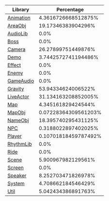 | Library | Percentage |
| ------------- | ------------- |
| [Animation](https://github.com/shibbo/Petari/blob/master/docs/lib/Animation.md) | 4.3616726668512875% |
| [AreaObj](https://github.com/shibbo/Petari/blob/master/docs/lib/AreaObj.md) | 19.17346383904296% |
| [AudioLib](https://github.com/shibbo/Petari/blob/master/docs/lib/AudioLib.md) | 0.0% |
| [Boss](https://github.com/shibbo/Petari/blob/master/docs/lib/Boss.md) | 0.0% |
| [Camera](https://github.com/shibbo/Petari/blob/master/docs/lib/Camera.md) | 26.27899751449876% |
| [Demo](https://github.com/shibbo/Petari/blob/master/docs/lib/Demo.md) | 3.7442572741194486% |
| [Effect](https://github.com/shibbo/Petari/blob/master/docs/lib/Effect.md) | 0.0% |
| [Enemy](https://github.com/shibbo/Petari/blob/master/docs/lib/Enemy.md) | 0.0% |
| [GameAudio](https://github.com/shibbo/Petari/blob/master/docs/lib/GameAudio.md) | 0.0% |
| [Gravity](https://github.com/shibbo/Petari/blob/master/docs/lib/Gravity.md) | 53.94334624006522% |
| [LiveActor](https://github.com/shibbo/Petari/blob/master/docs/lib/LiveActor.md) | 31.134163208852005% |
| [Map](https://github.com/shibbo/Petari/blob/master/docs/lib/Map.md) | 4.345161829424544% |
| [MapObj](https://github.com/shibbo/Petari/blob/master/docs/lib/MapObj.md) | 0.07228364309561203% |
| [NameObj](https://github.com/shibbo/Petari/blob/master/docs/lib/NameObj.md) | 18.395740295431125% |
| [NPC](https://github.com/shibbo/Petari/blob/master/docs/lib/NPC.md) | 0.3188022897402025% |
| [Player](https://github.com/shibbo/Petari/blob/master/docs/lib/Player.md) | 0.10701818459787492% |
| [RhythmLib](https://github.com/shibbo/Petari/blob/master/docs/lib/RhythmLib.md) | 0.0% |
| [Ride](https://github.com/shibbo/Petari/blob/master/docs/lib/Ride.md) | 0.0% |
| [Scene](https://github.com/shibbo/Petari/blob/master/docs/lib/Scene.md) | 5.900967982129561% |
| [Screen](https://github.com/shibbo/Petari/blob/master/docs/lib/Screen.md) | 0.0% |
| [Speaker](https://github.com/shibbo/Petari/blob/master/docs/lib/Speaker.md) | 8.252703471826978% |
| [System](https://github.com/shibbo/Petari/blob/master/docs/lib/System.md) | 4.708662184546429% |
| [Util](https://github.com/shibbo/Petari/blob/master/docs/lib/Util.md) | 5.042434386891763% |
